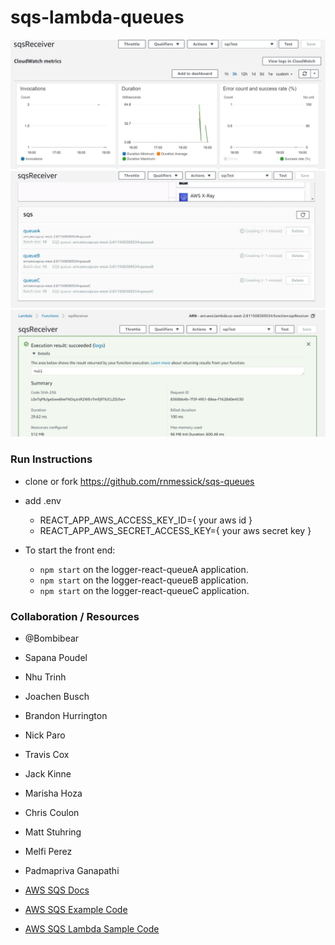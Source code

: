 # sqs-lambda-queues

<!-- Received assistance on building readme by Nick Paro -->
![Image of cloudwatch metric](https://github.com/rnmessick/sqs-lambda-queues/blob/master/src/main/resources/cloudwatchMetrics.JPG)
![Image of all queues added to triggers](https://github.com/rnmessick/sqs-lambda-queues/blob/master/src/main/resources/sqsReceiverAllQueuesTriggers.JPG)
![receiver lambda function](https://github.com/rnmessick/sqs-lambda-queues/blob/master/src/main/resources/sqsReceiverLamdaSuccess.JPG)

### Run Instructions
- clone or fork https://github.com/rnmessick/sqs-queues

- add .env
  - REACT_APP_AWS_ACCESS_KEY_ID={ your aws id }
  - REACT_APP_AWS_SECRET_ACCESS_KEY={ your aws secret key }
- To start the front end:
  - `npm start` on the logger-react-queueA application.
  - `npm start` on the logger-react-queueB application.
  - `npm start` on the logger-react-queueC application.

### Collaboration / Resources

- @Bombibear
- Sapana Poudel
- Nhu Trinh
- Joachen Busch
- Brandon Hurrington
- Nick Paro
- Travis Cox
- Jack Kinne
- Marisha Hoza
- Chris Coulon
- Matt Stuhring
- Melfi Perez
- Padmapriva Ganapathi
- [AWS SQS Docs](https://docs.aws.amazon.com/sdk-for-java/v1/developer-guide/examples-sqs-message-queues.html)
- [AWS SQS Example Code](https://github.com/awsdocs/aws-doc-sdk-examples/blob/master/java/example_code/sqs/src/main/java/aws/example/sqs/UsingQueues.java)

- [AWS SQS Lambda Sample Code](https://docs.aws.amazon.com/lambda/latest/dg/with-sqs-create-package.html)
